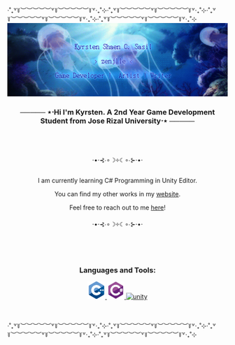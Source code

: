 ‧˚₊꒷꒦︶︶︶︶︶꒷꒦︶︶︶︶︶꒦꒷‧₊˚⊹‧˚₊꒷꒦︶︶︶︶︶꒷꒦︶︶︶︶︶꒦꒷‧₊˚⊹‧˚₊꒷꒦︶︶︶︶︶꒷꒦︶︶︶︶︶꒦꒷‧₊˚⊹‧˚₊꒷꒦︶︶︶︶︶꒷꒦︶︶︶︶︶꒦꒷‧₊˚⊹
<img align = "center"> <img src = "https://raw.githubusercontent.com/zenjlle/zenjlle/main/Images/Banner.png">
<h3 align="center">───── ⋆⋅Hi I'm Kyrsten. A 2nd Year Game Development Student from Jose Rizal University⋅⋆ ─────</h3>

<br></br>
<p align = "center"> ⋅•⋅⊰∙∘☽༓☾∘∙⊱⋅•⋅ </p>  
<p align = "center"> I am currently learning C# Programming in Unity Editor. </p>
<p align = "center"> You can find my other works in my <a href="https://kyrstensasil.wixsite.com/sasil-eportfolio">website</a>.</p> 
<p align = "center"> Feel free to reach out to me <a href="kyrstensasil.business@gmail.com">here</a>!</p> 
<p align = "center"> ⋅•⋅⊰∙∘☽༓☾∘∙⊱⋅•⋅ </p>
<br></br>

<h3 align="center">Languages and Tools:</h3>
<p align="center"> <a href="https://www.w3schools.com/cpp/" target="_blank" rel="noreferrer"> <img src="https://raw.githubusercontent.com/devicons/devicon/master/icons/cplusplus/cplusplus-original.svg" alt="cplusplus" width="40" height="40"/> </a> <a href="https://www.w3schools.com/cs/" target="_blank" rel="noreferrer"> <img src="https://raw.githubusercontent.com/devicons/devicon/master/icons/csharp/csharp-original.svg" alt="csharp" width="40" height="40"/> </a> <a href="https://unity.com/" target="_blank" rel="noreferrer"> <img src="https://www.vectorlogo.zone/logos/unity3d/unity3d-icon.svg" alt="unity" width="40" height="40"/> </a> </p>
<br></br>
‧˚₊꒷꒦︶︶︶︶︶꒷꒦︶︶︶︶︶꒦꒷‧₊˚⊹‧˚₊꒷꒦︶︶︶︶︶꒷꒦︶︶︶︶︶꒦꒷‧₊˚⊹‧˚₊꒷꒦︶︶︶︶︶꒷꒦︶︶︶︶︶꒦꒷‧₊˚⊹‧˚₊꒷꒦︶︶︶︶︶꒷꒦︶︶︶︶︶꒦꒷‧₊˚⊹
